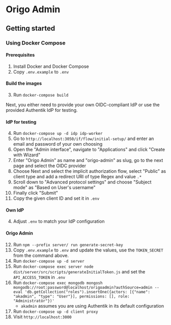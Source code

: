 # Origo Admin

## Getting started

### Using Docker Compose

#### Prerequisites

1. Install Docker and Docker Compose
2. Copy `.env.example` to `.env`

#### Build the images

3. Run `docker-compose build`

Next, you either need to provide your own OIDC-compliant IdP or use the provided Authentik IdP for testing.

#### IdP for testing

4. Run `docker-compose up -d idp idp-worker`
5. Go to `http://localhost:3050/if/flow/initial-setup/` and enter an email and password of your own choosing
6. Open the "Admin interface", navigate to "Applications" and click "Create with Wizard"
7. Enter "Origo Admin" as name and "origo-admin" as slug, go to the next page and select the OIDC provider
8. Choose Next and select the implicit authorization flow, select "Public" as client type and add a redirect URI of type Regex and value `.*`
9. Scroll down to "Advanced protocol settings" and choose "Subject mode" as "Based on User's username"
10. Finally click "Submit"
11. Copy the given client ID and set it in `.env`

#### Own IdP

4. Adjust `.env` to match your IdP configuration

#### Origo Admin

12. Run `npm --prefix server/ run generate-secret-key`
13. Copy `.env.example` to `.env` and update the values, use the `TOKEN_SECRET` from the command above.
14. Run `docker-compose up -d server`
15. Run `docker-compose exec server node dist/server/src/scripts/generateInitialToken.js` and set the `API_ACCESS_TOKEN` in `.env`
16. Run `docker-compose exec mongodb mongosh mongodb://root:password@localhost/origoadmin?authSource=admin --eval 'db.getCollection("roles").insertOne({actors: [{"name": "akadmin", "type": "User"}], permissions: [], role: "Administratör"})'`
    * `akadmin` assumes you are using Authentik in its default configuration
17. Run `docker-compose up -d client proxy`
18. Visit `http://localhost:3000`
